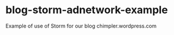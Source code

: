 blog-storm-adnetwork-example
============================

Example of use of Storm for our blog chimpler.wordpress.com
